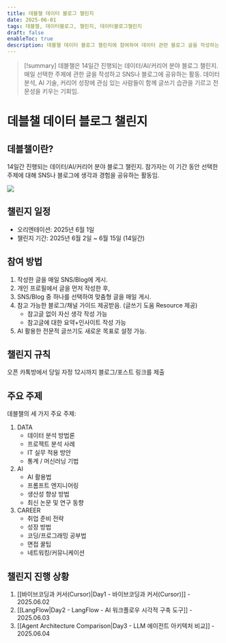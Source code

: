 ```yaml
---
title: 데블챌 데이터 블로그 챌린지
date: 2025-06-01
tags: 데블챌, 데이터블로그, 챌린지, 데이터블로그챌린지
draft: false
enableToc: true
description: 데블챌 데이터 블로그 챌린지에 참여하여 데이터 관련 블로그 글을 작성하는 기록.
---
```


> [!summary]
> 데블챌은 14일간 진행되는 데이터/AI/커리어 분야 블로그 챌린지. 매일 선택한 주제에 관한 글을 작성하고 SNS나 블로그에 공유하는 활동. 데이터 분석, AI 기술, 커리어 성장에 관심 있는 사람들이 함께 글쓰기 습관을 기르고 전문성을 키우는 기회임.

# 데블챌 데이터 블로그 챌린지

## 데블챌이란?

14일간 진행되는 데이터/AI/커리어 분야 블로그 챌린지. 참가자는 이 기간 동안 선택한 주제에 대해 SNS나 블로그에 생각과 경험을 공유하는 활동임.

![](https://i.imgur.com/1qyW1Jb.png)


## 챌린지 일정

- 오리엔테이션: 2025년 6월 1일
- 챌린지 기간: 2025년 6월 2일 ~ 6월 15일 (14일간)

## 참여 방법

1. 작성한 글을 매일 SNS/Blog에 게시.
2. 개인 프로필에서 글을 먼저 작성한 후,
3. SNS/Blog 중 하나를 선택하여 맞춤형 글을 매일 게시.
4. 참고 가능한 블로그/채널 가이드 제공받음. (글쓰기 도움 Resource 제공)
   - 참고글 없이 자신 생각 작성 가능
   - 참고글에 대한 요약+인사이트 작성 가능
5. AI 활용한 전문적 글쓰기도 새로운 목표로 설정 가능.

## 챌린지 규칙

오픈 카톡방에서 당일 자정 12시까지 블로그/포스트 링크를 제출


## 주요 주제

데블챌의 세 가지 주요 주제:

1. DATA
	- 데이터 분석 방법론
	- 프로젝트 분석 사례
	- IT 실무 적용 방안
	- 통계 / 머신러닝 기법
2. AI
	- AI 활용법
	- 프롬프트 엔지니어링
	- 생산성 향상 방법
	- 최신 논문 및 연구 동향
3. CAREER
	- 취업 준비 전략
	- 성장 방법
	- 코딩/프로그래밍 공부법
	- 면접 꿀팁
	- 네트워킹/커뮤니케이션



## 챌린지 진행 상황

1. [[바이브코딩과 커서(Cursor)|Day1 - 바이브코딩과 커서(Cursor)]] - 2025.06.02
2. [[LangFlow|Day2 - LangFlow - AI 워크플로우 시각적 구축 도구]] - 2025.06.03
3. [[Agent Architecture Comparison|Day3 - LLM 에이전트 아키텍처 비교]] - 2025.06.04
